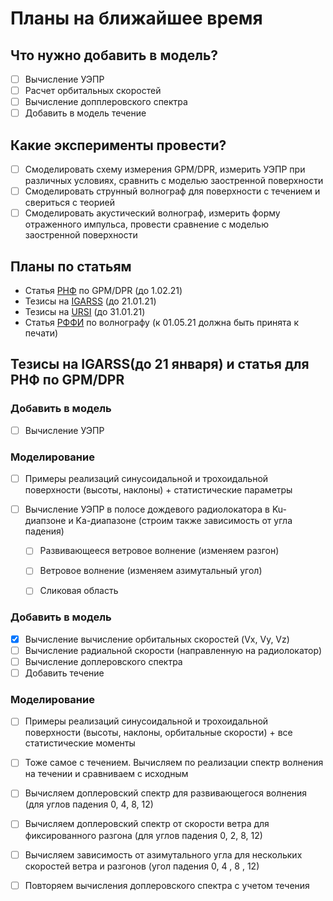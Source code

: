 # Планы на ближайшее время

## Что нужно добавить в модель?
- [ ] Вычисление УЭПР
- [ ] Расчет орбитальных скоростей 
- [ ] Вычисление допплеровского спектра
- [ ] Добавить в модель течение

## Какие эксперименты провести? 
- [ ] Смоделировать схему измерения GPM/DPR, измерить УЭПР при различных условиях, сравнить с моделью заостренной поверхности
- [ ] Смоделировать струнный волнограф для поверхности с течением и свериться с теорией
- [ ] Смоделировать акустический волнограф, измерить форму отраженного
  импульса, провести сравнение с моделью заостренной поверхности

## Планы по статьям
- Статья [РНФ](https://rscf.ru/)  по GPM/DPR (до 1.02.21)
- Тезисы на [IGARSS](https://igarss2021.com/papers.php) (до 21.01.21)
- Тезисы на [URSI](https://www.ursi2021.org/) (до 31.01.21)
- Статья [РФФИ](https://www.rfbr.ru/rffi/ru) по волнографу (к 01.05.21 должна быть принята к печати)


## Тезисы на IGARSS(до 21 января) и статья для РНФ по GPM/DPR

### Добавить в модель
- [ ] Вычисление УЭПР

### Моделирование

- [ ] Примеры реализаций синусоидальной и трохоидальной поверхности (высоты, наклоны) + статистические параметры

- [ ] Вычисление УЭПР в полосе дождевого радиолокатора в Ku-диапзоне и Ka-диапазоне (строим также зависимость от угла падения) 

    - [ ] Развивающееся ветровое волнение (изменяем разгон)

    - [ ] Ветровое волнение (изменяем азимутальный угол)

    - [ ] Сликовая область


### Добавить в модель
- [X] Вычисление вычисление орбитальных скоростей (Vх, Vy, Vz) 
- [ ] Вычисление радиальной скорости (направленную на радиолокатор)
- [ ] Вычисление доплеровского спектра
- [ ] Добавить течение

### Моделирование
- [ ] Примеры реализаций синусоидальной и трохоидальной поверхности (высоты, наклоны, орбитальные скорости) + все статистические моменты

- [ ] Тоже самое с течением. Вычисляем по реализации спектр волнения на течении и сравниваем с исходным

- [ ] Вычисляем доплеровский спектр для развивающегося волнения (для углов падения 0, 4, 8, 12)

- [ ] Вычисляем доплеровский спектр от скорости ветра для фиксированного разгона (для углов падения 0, 2, 8, 12)

- [ ] Вычисляем зависимость от азимутального угла для нескольких скоростей ветра и разгонов (угол падения 0, 4 , 8 , 12)

- [ ] Повторяем вычисления доплеровского спектра с учетом течения
